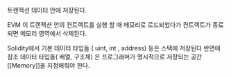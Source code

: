 트랜잭션 데이터 안에 저장된다.

EVM 이 트랜잭션 안의 컨트랙트를 실행 할 때 메모리로 로드되었다가 컨트랙트가 종료되면 메모리 영역에서 삭제된다.

Solidity에서 기본 데이터 타입들 ( uint, int , address) 등은 스택에 저장된다
반면에 참조 데이터 타입들( 배열, 구조체) 은 프로그래머가 명시적으로 저장되는 공간[[Memory]]을 지정해줘야 한다.